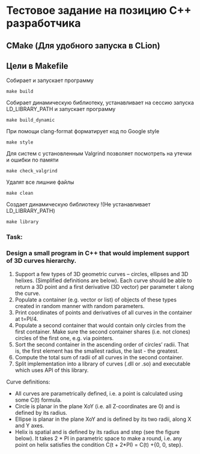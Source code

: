 # Тестовое задание на позицию C++ разработчика

## CMake (Для удобного запуска в CLion)

## Цели в Makefile

Собирает и запускает программу

```
make build
```

Собирает динамическую библиотеку, устанавливает на сессию запуска LD_LIBRARY_PATH и запускает программу

```
make build_dynamic
```

При помощи clang-format форматирует код по Google style

```
make style
```

Для систем с установленным Valgrind позволяет посмотреть на утечки и ошибки по памяти

```
make check_valgrind
```

Удалят все лишние файлы

```
make clean
```

Создает динамическую библиотеку !(Не устанавливает LD_LIBRARY_PATH)

```
make library
```

### Task:

### Design a small program in C++ that would implement support of 3D curves hierarchy.

1. Support a few types of 3D geometric curves – circles, ellipses and 3D helixes. (Simplified
   definitions are below). Each curve should be able to return a 3D point and a first derivative (3D
   vector) per parameter t along the curve.
2. Populate a container (e.g. vector or list) of objects of these types created in random manner with
   random parameters.
3. Print coordinates of points and derivatives of all curves in the container at t=PI/4.
4. Populate a second container that would contain only circles from the first container. Make sure the
   second container shares (i.e. not clones) circles of the first one, e.g. via pointers.
5. Sort the second container in the ascending order of circles’ radii. That is, the first element has the
   smallest radius, the last - the greatest.
6. Compute the total sum of radii of all curves in the second container.
7. Split implementation into a library of curves (.dll or .so) and executable which uses API of this
   library.

Curve definitions:

- All curves are parametrically defined, i.e. a point is calculated using some C(t) formula.
- Circle is planar in the plane XoY (i.e. all Z-coordinates are 0) and is defined by its radius.
- Ellipse is planar in the plane XoY and is defined by its two radii, along X and Y axes.
- Helix is spatial and is defined by its radius and step (see the figure below). It takes 2 * PI in
  parametric space to make a round, i.e. any point on helix satisfies the condition C(t + 2*PI) = C(t) +{0, 0, step}.
